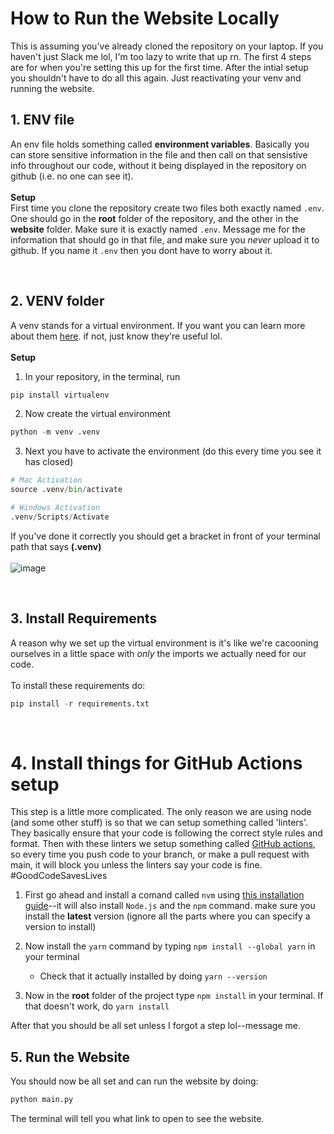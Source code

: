 # How to Run the Website Locally
This is assuming you've already cloned the repository on your laptop. If you haven't just Slack me lol, I'm too lazy to write that up rn. The first 4 steps are for when you're setting this up for the first time. After the intial setup you shouldn't have to do all this again. Just reactivating your venv and running the website.

## 1. ENV file
An env file holds something called **environment variables**. Basically you can store sensitive information in the file and then call on that sensistive info throughout our code, without it being displayed in the repository on github (i.e. no one can see it).
<br><br>**Setup**<br>
First time you clone the repository create two files both exactly named `.env`. One should go in the **root** folder of the repository, and the other in the **website** folder. Make sure it is exactly named `.env`. Message me for the information that should go in that file, and make sure you _never_ upload it to github. If you name it `.env` then you dont have to worry about it.

<br>

## 2. VENV folder
A venv stands for a virtual environment. If you want you can learn more about them [here](https://www.freecodecamp.org/news/how-to-setup-virtual-environments-in-python/). if not, just know they're useful lol.
<br><br>**Setup**<br>
1. In your repository, in the terminal, run
```python
pip install virtualenv
```
2. Now create the virtual environment
```python
python -m venv .venv
```
3. Next you have to activate the environment (do this every time you see it has closed)
```python
# Mac Activation
source .venv/bin/activate

# Windows Activation
.venv/Scripts/Activate
```
If you've done it correctly you should get a bracket in front of your terminal path that says **(.venv)**
<br><br>
![image](https://github.com/Big-Sister-App/Big-Sister/assets/67931161/092d80e9-47be-466b-8d9f-a82d2915c636)

<br>

## 3. Install Requirements
A reason why we set up the virtual environment is it's like we're cacooning ourselves in a little space with _only_ the imports we actually need for our code. 
<br><br>To install these requirements do:
```python
pip install -r requirements.txt
```

<br>

# 4. Install things for GitHub Actions setup
This step is a little more complicated. The only reason we are using node (and some other stuff) is so that we can setup something called 'linters'. They basically ensure that your code is following the correct style rules and format. Then with these linters we setup something called [GitHub actions](https://docs.github.com/en/actions/learn-github-actions/understanding-github-actions), so every time you push code to your branch, or make a pull request with main, it will block you unless the linters say your code is fine. #GoodCodeSavesLives
<br>
1. First go ahead and install a comand called `nvm` using [this installation guide](https://heynode.com/tutorial/install-nodejs-locally-nvm/)--it will also install `Node.js` and the `npm` command. make sure you install the **latest** version (ignore all the parts where you can specify a version to install)
   
2. Now install the `yarn` command by typing ```npm install --global yarn``` in your terminal
   - Check that it actually installed by doing ```yarn --version```

3. Now in the **root** folder of the project type ```npm install``` in your terminal. If that doesn't work, do ```yarn install```

After that you should be all set unless I forgot a step lol--message me.
<br>

## 5. Run the Website
You should now be all set and can run the website by doing:
```python
python main.py
```
The terminal will tell you what link to open to see the website.





